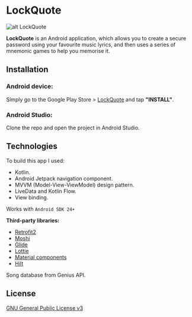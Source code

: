 # LockQuote

![alt LockQuote](https://lh3.googleusercontent.com/S5Sg-9kxtBn_wfHJMBetWo_xCrskyUelekeqTJSsReOsOZKQPCbX1NAwT2_4I7TbBKk)

**LockQuote** is an Android application, which allows you to create a secure password using your favourite music lyrics, and then uses a series of mnemonic games to help you memorise it.

## Installation

### Android device:

Simply go to the Google Play Store > [LockQuote](https://play.google.com/store/apps/details?id=com.kurmakaeva.anastasia.lockquote) and tap __"INSTALL"__.

### Android Studio:

Clone the repo and open the project in Android Studio.

## Technologies

To build this app I used:

* Kotlin.
* Android Jetpack navigation component.
* MVVM (Model-View-ViewModel) design pattern.
* LiveData and Kotlin Flow.
* View binding.

Works with ```Android SDK 24+```

__Third-party libraries:__

* [Retrofit2](https://github.com/square/retrofit)
* [Moshi](https://github.com/square/moshi)
* [Glide](https://github.com/bumptech/glide)
* [Lottie](https://github.com/airbnb/lottie-android)
* [Material components](https://github.com/material-components/material-components-android)
* [Hilt](https://dagger.dev/hilt/)

Song database from Genius API.

## License
[GNU General Public License v3](https://www.gnu.org/licenses/gpl-3.0.en.html)
